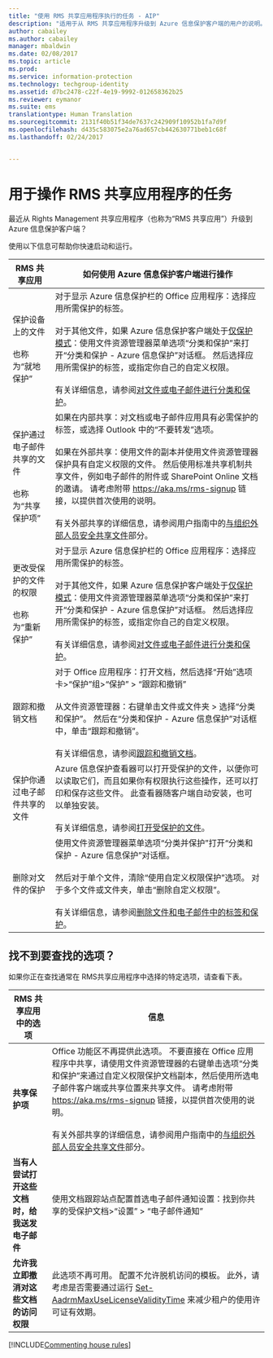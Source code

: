 ```yaml
---
title: "使用 RMS 共享应用程序执行的任务 - AIP"
description: "适用于从 RMS 共享应用程序升级到 Azure 信息保护客户端的用户的说明。"
author: cabailey
ms.author: cabailey
manager: mbaldwin
ms.date: 02/08/2017
ms.topic: article
ms.prod: 
ms.service: information-protection
ms.technology: techgroup-identity
ms.assetid: d7bc2478-c22f-4e19-9992-012658362b25
ms.reviewer: eymanor
ms.suite: ems
translationtype: Human Translation
ms.sourcegitcommit: 2131f40b51f34de7637c242909f10952b1fa7d9f
ms.openlocfilehash: d435c583075e2a76ad657cb442630771beb1c68f
ms.lasthandoff: 02/24/2017


---
```


# <a name="tasks-that-you-used-to-do-with-the-rms-sharing-application"></a>用于操作 RMS 共享应用程序的任务

最近从 Rights Management 共享应用程序（也称为“RMS 共享应用”）升级到 Azure 信息保护客户端？ 

使用以下信息可帮助你快速启动和运行。

|RMS 共享应用|如何使用 Azure 信息保护客户端进行操作
|-----------|--------------------|
|保护设备上的文件 <br /><br />也称为“就地保护”|对于显示 Azure 信息保护栏的 Office 应用程序：选择应用所需保护的标签。<br /><br />对于其他文件，如果 Azure 信息保护客户端处于[仅保护模式](client-protection-only-mode.md)：使用文件资源管理器菜单选项“分类和保护”来打开“分类和保护 - Azure 信息保护”对话框。 然后选择应用所需保护的标签，或指定你自己的自定义权限。 <br /><br />有关详细信息，请参阅[对文件或电子邮件进行分类和保护](client-classify-protect.md)。
|保护通过电子邮件共享的文件 <br /><br />也称为“共享保护项”|如果在内部共享：对文档或电子邮件应用具有必需保护的标签，或选择 Outlook 中的“不要转发”选项。 <br /><br /> 如果在外部共享：使用文件的副本并使用文件资源管理器保护具有自定义权限的文件。 然后使用标准共享机制共享文件，例如电子邮件的附件或 SharePoint Online 文档的邀请。 请考虑附带 https://aka.ms/rms-signup 链接，以提供首次使用的说明。 <br /><br />有关外部共享的详细信息，请参阅用户指南中的[与组织外部人员安全共享文件](client-classify-protect.md#safely-share-a-file-with-people-outside-your-organization)部分。
|更改受保护的文件的权限 <br /><br />也称为“重新保护”|对于显示 Azure 信息保护栏的 Office 应用程序：选择应用所需保护的标签。<br /><br />对于其他文件，如果 Azure 信息保护客户端处于[仅保护模式](client-protection-only-mode.md)：使用文件资源管理器菜单选项“分类和保护”来打开“分类和保护 - Azure 信息保护”对话框。 然后选择应用所需保护的标签，或指定你自己的自定义权限。<br /><br />有关详细信息，请参阅[对文件或电子邮件进行分类和保护](client-classify-protect.md)。
|跟踪和撤销文档|对于 Office 应用程序：打开文档，然后选择“开始”选项卡>“保护”组>“保护” > “跟踪和撤销”<br /><br />从文件资源管理器：右键单击文件或文件夹 > 选择“分类和保护”。 然后在“分类和保护 - Azure 信息保护”对话框中，单击“跟踪和撤销”。 <br /><br />有关详细信息，请参阅[跟踪和撤销文档](client-track-revoke.md)。
|保护你通过电子邮件共享的文件|Azure 信息保护查看器可以打开受保护的文件，以便你可以读取它们，而且如果你有权限执行这些操作，还可以打印和保存这些文件。 此查看器随客户端自动安装，也可以单独安装。<br /><br />有关详细信息，请参阅[打开受保护的文件](client-view-use-files.md)。
|删除对文件的保护|使用文件资源管理器菜单选项“分类并保护”打开“分类和保护 - Azure 信息保护”对话框。 <br /><br />然后对于单个文件，清除“使用自定义权限保护”选项。 对于多个文件或文件夹，单击“删除自定义权限”。<br /><br />有关详细信息，请参阅[删除文件和电子邮件中的标签和保护](client-remove-label-protection.md)。|

## <a name="cant-find-the-option-youre-looking-for"></a>找不到要查找的选项？

如果你正在查找通常在 RMS共享应用程序中选择的特定选项，请查看下表。

|RMS 共享应用中的选项|信息
|-----------|--------------------|
|**共享保护项**|Office 功能区不再提供此选项。 不要直接在 Office 应用程序中共享，请使用文件资源管理器的右键单击选项“分类和保护”来通过自定义权限保护文档副本，然后使用所选电子邮件客户端或共享位置来共享文件。 请考虑附带 https://aka.ms/rms-signup 链接，以提供首次使用的说明。 <br /><br />有关外部共享的详细信息，请参阅用户指南中的[与组织外部人员安全共享文件](#safely-share-a-file-with-people-outside-your-organization)部分。
|**当有人尝试打开这些文档时，给我送发电子邮件**|使用文档跟踪站点配置首选电子邮件通知设置：找到你共享的受保护文档>“设置” > “电子邮件通知”
|**允许我立即撤消对这些文档的访问权限**|此选项不再可用。 配置不允许脱机访问的模板。 此外，请考虑是否需要通过运行 [Set-AadrmMaxUseLicenseValidityTime](/powershell/aadrm/vlatest/set-aadrmmaxuselicensevaliditytime) 来减少租户的使用许可证有效期。







[!INCLUDE[Commenting house rules](../includes/houserules.md)]  

